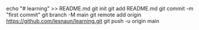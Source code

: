 echo "# learning" >> README.md
git init
git add README.md
git commit -m "first commit"
git branch -M main
git remote add origin https://github.com/lesnaun/learning.git
git push -u origin main
